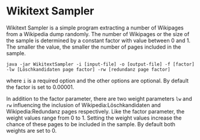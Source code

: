 # Wikitext Sampler

Wikitext Sampler is a simple program extracting a number of Wikipages from a Wikipedia dump randomly. The number of Wikipages or the size of the sample is determined by a constant factor with value between 0 and 1. The smaller the value, the smaller the number of pages included in the sample. 

```java -jar WikitextSampler -i [input-file] -o [output-file] -f [factor] -lw [Löschkandidaten page factor] -rw [redundanz page factor]``` 

where ```i``` is a required option and the other options are optional. By default the factor is set to 0.00001. 

In addition to the factor parameter, there are two weight parameters ```lw``` and ```rw``` influencing the inclusion of Wikipedia:Löschkandidaten and Wikipedia:Redundanz pages respectively. Like the factor parameter, the weight values range from 0 to 1. Setting the weight values increase the chance of these pages to be included in the sample. By default both weights are set to 0.